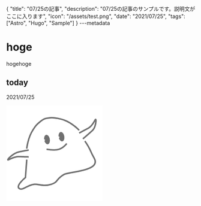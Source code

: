{
  "title": "07/25の記事",
  "description": "07/25の記事のサンプルです。説明文がここに入ります",
  "icon": "/assets/test.png",
  "date": "2021/07/25",
  "tags": ["Astro", "Hugo", "Sample"]
}
---metadata

# hoge
hogehoge

## today
2021/07/25

![img](/assets/test.png)